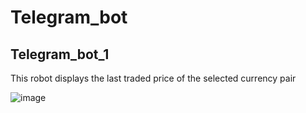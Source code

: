 # Telegram_bot

## Telegram_bot_1 

This robot displays the last traded price of the selected currency pair


![image](https://user-images.githubusercontent.com/104719377/184544736-ef10da8e-355a-4155-8231-5756a72ffe72.png)
